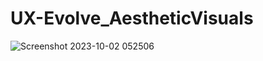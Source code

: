 # UX-Evolve_AestheticVisuals
![Screenshot 2023-10-02 052506](https://github.com/Star-Viper/UX-Evolve_AestheticVisuals/assets/125679638/580f94d5-545b-446a-a484-78eac5c79276)

